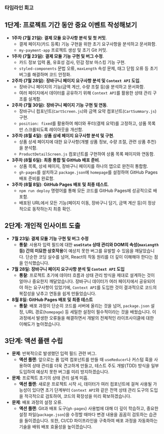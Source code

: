 ### **타임라인 회고**

## 1단계: 프로젝트 기간 동안 중요 이벤트 작성해보기

-   **1주차 (7월 21일)**: **결제 모듈 요구사항 분석 및 첫 커밋**.
    -   결제 페이지(카드 등록) 기능 구현을 위한 초기 요구사항을 분석하고 문서화함.
    -   `my-payment-app` 프로젝트 생성 및 초기 Git 커밋.
-   **1주차 (7월 23일)**: **결제 모듈 기능 구현 및 버그 수정**.
    -   카드 정보 입력 폼, 유효성 검사, 민감 정보 마스킹 기능 구현.
    -   `styled-components` 문법 오류, `maxLength` 속성 문제, 태그 닫힘 오류 등 초기 버그를 해결하며 코드 안정화.
-   **2주차 (7월 28일)**: **장바구니 페이지 요구사항 분석 및 `Context API` 도입**.
    -   장바구니 페이지의 기능(금액 계산, 수량 조절 등)을 분석하고 문서화함.
    -   여러 페이지에서 데이터를 공유하기 위해 `Context API`를 활용한 상태 관리 구조를 설계함.
-   **2주차 (7월 30일)**: **장바구니 페이지 기능 구현 및 연동**.
    -   장바구니 컴포넌트(`CartScreen.js`)와 금액 요약 컴포넌트(`CartSummary.js`) 구현.
    -   `position: fixed`를 활용하여 헤더와 푸터(결제 요약)를 고정하고, 상품 목록만 스크롤되도록 레이아웃을 개선함.
-   **3주차 (8월 4일)**: **상품 상세 페이지 요구사항 분석 및 구현**.
    -   상품 상세 페이지에 대한 요구사항(개별 상품 정보, 수량 조절, 관련 상품 추천)을 분석함.
    -   `ProductDetailScreen.js` 컴포넌트를 구현하여 상품 목록 페이지와 연동함.
-   **3주차 (8월 6일)**: **최종 통합 및 GitHub 배포 준비**.
    -   상품 목록, 상세 페이지, 장바구니 페이지를 하나의 앱으로 완전히 통합함.
    -   `gh-pages`를 설치하고 `package.json`에 `homepage`를 설정하여 GitHub Pages 배포 준비를 완료함.
-   **3주차 (8월 8일)**: **GitHub Pages 배포 및 최종 테스트**.
    -   `npm run deploy` 명령어를 통해 모든 코드를 GitHub Pages에 성공적으로 배포함.
    -   배포된 URL에서 모든 기능(페이지 이동, 장바구니 담기, 금액 계산 등)이 정상적으로 동작하는지 최종 확인.

## 2단계: 개인적 인사이트 도출

-   **7월 23일: 결제 모듈 기능 구현 및 버그 수정**
    -   **통찰**: 사용자 입력 필드에 대한 **`useState` 상태 관리와 DOM의 속성(`maxLength` 등) 간의 미묘한 상호작용**이 예상치 못한 버그를 유발할 수 있음을 깨달았습니다. 단순한 코딩 실수를 넘어, React의 작동 원리를 더 깊이 이해해야 한다는 점을 인식했습니다.
-   **7월 28일: 장바구니 페이지 요구사항 분석 및 `Context API` 도입**
    -   **통찰**: 프로젝트 초기에 데이터 흐름과 상태 관리 방식을 제대로 설계하는 것이 얼마나 중요한지 깨달았습니다. 장바구니 데이터가 여러 페이지에서 공유되어야 하는 요구사항이 있었기에, `Context API`를 도입한 것이 결과적으로 코드의 복잡성을 낮추고 연동을 쉽게 만들었습니다.
-   **8월 8일: GitHub Pages 배포 및 최종 테스트**
    -   **통찰**: 배포 과정이 단순히 코드를 서버에 올리는 것을 넘어, `package.json` 설정, URL 경로(`homepage`) 등 세밀한 설정이 필수적이라는 것을 배웠습니다. 이 과정에서 발생한 오류들을 해결하면서 개발의 전체적인 라이프사이클에 대한 이해도가 높아졌습니다.

## 3단계: 액션 플랜 수립

-   **문제**: 반복적으로 발생했던 입력 필드 관련 버그.
    -   **액션 플랜**: 앞으로는 폼 입력 컴포넌트를 만들 때 `useReducer`나 커스텀 훅을 사용하여 상태 관리를 더욱 견고하게 만들고, 테스트 주도 개발(TDD) 방식을 일부 도입하여 예상치 못한 버그를 미리 방지하겠습니다.
-   **문제**: 프로젝트 초기의 상태 관리 설계 미흡.
    -   **액션 플랜**: 새로운 프로젝트 시작 시, 데이터가 여러 컴포넌트에 걸쳐 사용될 가능성이 있다면 초기 단계부터 `Context API`와 같은 전역 상태 관리 도구의 도입을 적극적으로 검토하여, 코드의 확장성을 미리 확보하겠습니다.
-   **문제**: 배포 과정의 설정 오류.
    -   **액션 플랜**: Git과 배포 도구(`gh-pages`) 사용법에 대해 더 깊이 학습하고, 중요한 설정 파일(`package.json`)을 수정할 때마다 변경 내용을 꼼꼼히 검토하는 습관을 들이겠습니다. 또한, CI/CD 파이프라인을 구축하여 배포 과정을 자동화하는 기술을 배워 배포 효율성을 높이겠습니다.
